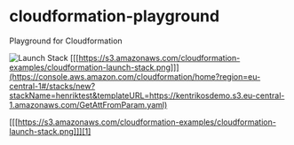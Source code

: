 # cloudformation-playground
Playground for Cloudformation

![Launch Stack](https://s3.amazonaws.com/cloudformation-examples/cloudformation-launch-stack.png)
[[[https://s3.amazonaws.com/cloudformation-examples/cloudformation-launch-stack.png]]](https://console.aws.amazon.com/cloudformation/home?region=eu-central-1#/stacks/new?stackName=henriktest&templateURL=https://kentrikosdemo.s3.eu-central-1.amazonaws.com/GetAttFromParam.yaml) 

[[[https://s3.amazonaws.com/cloudformation-examples/cloudformation-launch-stack.png]]][1]

[1]: https://console.aws.amazon.com/cloudformation/home?region=eu-central-1#/stacks/new?stackName=henriktest&templateURL=https://kentrikosdemo.s3.eu-central-1.amazonaws.com/GetAttFromParam.yaml

